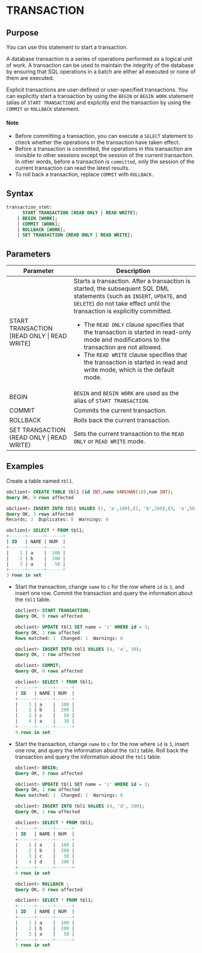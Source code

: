 # TRANSACTION

## Purpose

You can use this statement to start a transaction.

A database transaction is a series of operations performed as a logical unit of work. A transaction can be used to maintain the integrity of the database by ensuring that SQL operations in a batch are either all executed or none of them are executed.

Explicit transactions are user-defined or user-specified transactions. You can explicitly start a transaction by using the `BEGIN` or `BEGIN WORK` statement (alias of `START TRANSACTION`) and explicitly end the transaction by using the `COMMIT` or `ROLLBACK` statement.
  <main id="notice" type='explain'>
    <h4>Note</h4>
    <ul>
    <li>Before committing a transaction, you can execute a <code>SELECT</code> statement to check whether the operations in the transaction have taken effect. </li>
    <li>Before a transaction is committed, the operations in this transaction are invisible to other sessions except the session of the current transaction. In other words, before a transaction is <code>committed</code>, only the session of the current transaction can read the latest results. </li>
    <li>To roll back a transaction, replace <code>COMMIT</code> with <code>ROLLBACK</code>. </li>
    </ul>
  </main>

## Syntax

```sql
transaction_stmt:
      START TRANSACTION [READ ONLY | READ WRITE];
    | BEGIN [WORK];
    | COMMIT [WORK];
    | ROLLBACK [WORK];
    | SET TRANSACTION {READ ONLY | READ WRITE};
```

## Parameters

| Parameter | Description |
|-----------------------------------------------|--------------------------------------------------------------------------------------------------------------------------------------------------------------------------------------------------------------------------------------------------------------------|
| START TRANSACTION \[READ ONLY \| READ WRITE\] | Starts a transaction. After a transaction is started, the subsequent SQL DML statements (such as `INSERT`, `UPDATE`, and `DELETE`) do not take effect until the transaction is explicitly committed.  <ul><li> The `READ ONLY` clause specifies that the transaction is started in read-only mode and modifications to the transaction are not allowed.    </li><li> The `READ WRITE` clause specifies that the transaction is started in read and write mode, which is the default mode. </li></ul> |
| BEGIN | `BEGIN` and `BEGIN WORK` are used as the alias of `START TRANSACTION`.  |
| COMMIT | Commits the current transaction.  |
| ROLLBACK | Rolls back the current transaction.  |
| SET TRANSACTION {READ ONLY \| READ WRITE} | Sets the current transaction to the `READ ONLY` or `READ WRITE` mode.  |

## Examples

Create a table named `tbl1`.

```sql
obclient> CREATE TABLE tbl1 (id INT,name VARCHAR(10),num INT);
Query OK, 0 rows affected

obclient> INSERT INTO tbl1 VALUES (1, 'a',100),(2, 'b',200),(3, 'a',50);
Query OK, 3 rows affected
Records: 3  Duplicates: 0  Warnings: 0

obclient> SELECT * FROM tbl1;
+------+------+------+
| ID   | NAME | NUM  |
+------+------+------+
|    1 | a    |  100 |
|    2 | b    |  200 |
|    3 | a    |   50 |
+------+------+------+
3 rows in set
```

* Start the transaction, change `name` to `c` for the row where `id` is `3`, and insert one row. Commit the transaction and query the information about the `tbl1` table.

   ```sql
   obclient> START TRANSACTION;
   Query OK, 0 rows affected

   obclient> UPDATE tbl1 SET name = 'c' WHERE id = 3;
   Query OK, 1 row affected
   Rows matched: 1  Changed: 1  Warnings: 0

   obclient> INSERT INTO tbl1 VALUES (4, 'a', 30);
   Query OK, 1 row affected

   obclient> COMMIT;
   Query OK, 0 rows affected

   obclient> SELECT * FROM tbl1;
   +------+------+------+
   | ID   | NAME | NUM  |
   +------+------+------+
   |    1 | a    |  100 |
   |    2 | b    |  200 |
   |    3 | c    |   50 |
   |    4 | a    |   30 |
   +------+------+------+
   4 rows in set
   ```

* Start the transaction, change `name` to `c` for the row where `id` is `3`, insert one row, and query the information about the `tbl1` table. Roll back the transaction and query the information about the `tbl1` table.

   ```sql
   obclient> BEGIN;
   Query OK, 0 rows affected

   obclient> UPDATE tbl1 SET name = 'c' WHERE id = 3;
   Query OK, 1 row affected
   Rows matched: 1  Changed: 1  Warnings: 0

   obclient> INSERT INTO tbl1 VALUES (4, 'd', 300);
   Query OK, 1 row affected

   obclient> SELECT * FROM tbl1;
   +------+------+------+
   | ID   | NAME | NUM  |
   +------+------+------+
   |    1 | a    |  100 |
   |    2 | b    |  200 |
   |    3 | c    |   50 |
   |    4 | d    |  300 |
   +------+------+------+
   4 rows in set

   obclient> ROLLBACK ;
   Query OK, 0 rows affected

   obclient> SELECT * FROM tbl1;
   +------+------+------+
   | ID   | NAME | NUM  |
   +------+------+------+
   |    1 | a    |  100 |
   |    2 | b    |  200 |
   |    3 | a    |   50 |
   +------+------+------+
   3 rows in set
   ```
